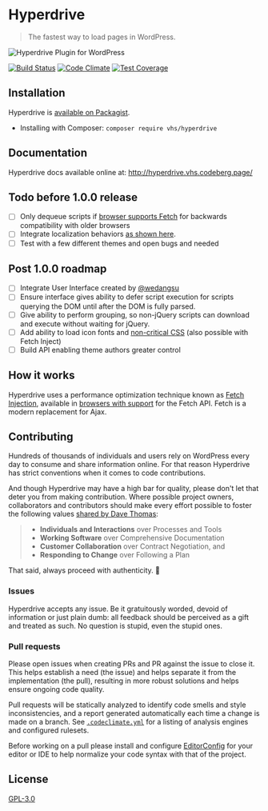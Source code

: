 # Hyperdrive

> The fastest way to load pages in WordPress.

![Hyperdrive Plugin for WordPress](https://codeberg.org/vhs/hyperdrive/blob/master/logo.png)

[![Build Status](https://travis-ci.org/vhs/hyperdrive.svg?branch=master)](https://travis-ci.org/vhs/hyperdrive)
[![Code Climate](https://codeclimate.com/github/vhs/hyperdrive/badges/gpa.svg)](https://codeclimate.com/github/vhs/hyperdrive)
[![Test Coverage](https://codeclimate.com/github/vhs/hyperdrive/badges/coverage.svg)](https://codeclimate.com/github/vhs/hyperdrive)

## Installation

Hyperdrive is [available on Packagist](https://packagist.org/packages/vhs/hyperdrive).

- Installing with Composer: `composer require vhs/hyperdrive`

## Documentation

Hyperdrive docs available online at:
http://hyperdrive.vhs.codeberg.page/

## Todo before 1.0.0 release

- [ ] Only dequeue scripts if [browser supports Fetch](http://caniuse.com/#search=fetch) for backwards compatibility with older browsers
- [ ] Integrate localization behaviors [as shown here](https://gist.github.com/vhs/64e8380010e43a526fb9c9ee511fad17#file-functions-php-L507).
- [ ] Test with a few different themes and open bugs and needed

## Post 1.0.0 roadmap

- [ ] Integrate User Interface created by [@wedangsu](https://github.com/wedangsusu)
- [ ] Ensure interface gives ability to defer script execution for scripts querying the DOM until after the DOM is fully parsed.
- [ ] Give ability to perform grouping, so non-jQuery scripts can download and execute without waiting for jQuery.
- [ ] Add ability to load icon fonts and [non-critical CSS](https://gist.github.com/scottjehl/87176715419617ae6994) (also possible with Fetch Inject)
- [ ] Build API enabling theme authors greater control

## How it works

Hyperdrive uses a performance optimization technique known as [Fetch Injection](https://hackcabin.com/post/managing-async-dependencies-javascript/), available in [browsers with support](http://caniuse.com/#search=fetch) for the Fetch API. Fetch is a modern replacement for Ajax.

## Contributing

Hundreds of thousands of individuals and users rely on WordPress every day to consume and share information online. For that reason Hyperdrive has strict conventions when it comes to code contributions.

And though Hyperdrive may have a high bar for quality, please don't let that deter you from making contribution. Where possible project owners, collaborators and contributors should make every effort possible to foster the following values [shared by Dave Thomas](https://pragdave.me/blog/2014/03/04/time-to-kill-agile.html):

> - **Individuals and Interactions** over Processes and Tools
> - **Working Software** over Comprehensive Documentation
> - **Customer Collaboration** over Contract Negotiation, and
> - **Responding to Change** over Following a Plan

That said, always proceed with authenticity. :saxophone:

### Issues

Hyperdrive accepts any issue. Be it gratuitously worded, devoid of information or just plain dumb: all feedback should be perceived as a gift and treated as such. No question is stupid, even the stupid ones.

### Pull requests

Please open issues when creating PRs and PR against the issue to close it. This helps establish a need (the issue) and helps separate it from the implementation (the pull), resulting in more robust solutions and helps ensure ongoing code quality.

Pull requests will be statically analyzed to identify code smells and style inconsistencies, and a report generated automatically each time a change is made on a branch. See [`.codeclimate.yml`](https://codeberg.org/vhs/hyperdrive/blob/master/.codeclimate.yml) for a listing of analysis engines and configured rulesets.

Before working on a pull please install and configure [EditorConfig](http://editorconfig.org/) for your editor or IDE to help normalize your code syntax with that of the project.

## License

[GPL-3.0](https://opensource.org/licenses/GPL-3.0)
